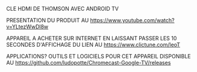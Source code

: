 CLE HDMI DE THOMSON AVEC ANDROID TV

PRESENTATION DU PRODUIT AU https://www.youtube.com/watch?v=YLtezWwDl8w

APPAREIL A ACHETER SUR INTERNET EN LAISSANT PASSER LES 10 SECONDES 
D'AFFICHAGE DU LIEN AU https://www.clictune.com/leoT

APPLICATIONS? OUTILS ET LOGICIELS POUR CET APPAREIL
DISPONIBLE AU https://github.com/ludopotte/Chromecast-Google-TV/releases
